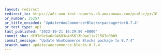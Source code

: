 ```yaml
---
layout: redirect
redirect_to: https://a8c-woo-test-reports.s3.amazonaws.com/public/pr/35257/api/index.html
pr_number: 35257
pr_title_encoded: "Update+WooCommerce+Blocks+package+to+8.7.4"
pr_test_type: api
last_published: "2022-10-21 16:29:50 +0000"
commit_sha: df97d9e6a6e94603e4d5613b9ae11a71587e0009
commit_message: "Update WooCommerce Blocks package to 8.7.4"
branch_name: update/woocommerce-blocks-8.7.4
---
```

